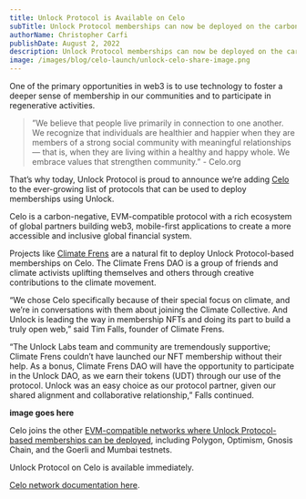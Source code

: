 ```yaml
---
title: Unlock Protocol is Available on Celo
subTitle: Unlock Protocol memberships can now be deployed on the carbon-negative Celo blockchain
authorName: Christopher Carfi
publishDate: August 2, 2022
description: Unlock Protocol memberships can now be deployed on the carbon-negative Celo blockchain.
image: /images/blog/celo-launch/unlock-celo-share-image.png
---
```


One of the primary opportunities in web3 is to use technology to foster a deeper sense of membership in our communities and to participate in regenerative activities. 

<blockquote>
”We believe that people live primarily in connection to one another. We recognize that individuals are healthier and happier when they are members of a strong social community with meaningful relationships — that is, when they are living within a healthy and happy whole. We embrace values that strengthen community.” - Celo.org
</blockquote>

That’s why today, Unlock Protocol is proud to announce we’re adding [Celo](https://www.celo.org) to the ever-growing list of protocols that can be used to deploy memberships using Unlock. 

Celo is a carbon-negative, EVM-compatible protocol with a rich ecosystem of global partners building web3, mobile-first applications to create a more accessible and inclusive global financial system.

Projects like [Climate Frens](https://climatefrens.xyz/) are a natural fit to deploy Unlock Protocol-based memberships on Celo. The Climate Frens DAO is a group of friends and climate activists uplifting themselves and others through creative contributions to the climate movement.

“We chose Celo specifically because of their special focus on climate, and we’re in conversations with them about joining the Climate Collective. And Unlock is leading the way in membership NFTs and doing its part to build a truly open web,” said Tim Falls, founder of Climate Frens.

“The Unlock Labs team and community are tremendously supportive; Climate Frens couldn’t have launched our NFT membership without their help. As a bonus, Climate Frens DAO will have the opportunity to participate in the Unlock DAO, as we earn their tokens (UDT) through our use of the protocol. Unlock was an easy choice as our protocol partner, given our shared alignment and collaborative relationship,” Falls continued.

**image goes here**

Celo joins the other [EVM-compatible networks where Unlock Protocol-based memberships can be deployed](https://docs.unlock-protocol.com/core-protocol/unlock/networks), including Polygon, Optimism, Gnosis Chain, and the Goerli and Mumbai testnets.

Unlock Protocol on Celo is available immediately.

[Celo network documentation here](https://docs.unlock-protocol.com/core-protocol/unlock/networks/).
